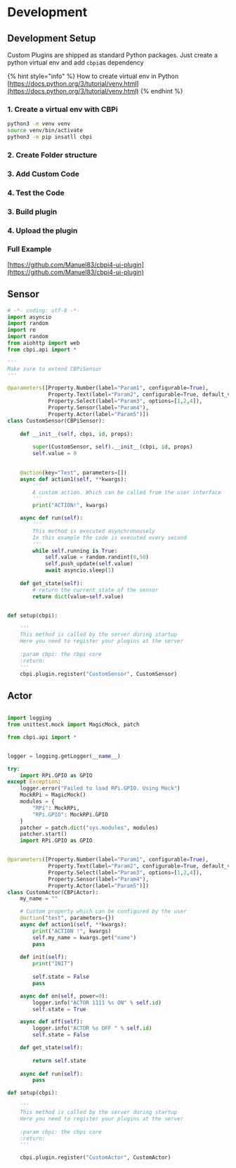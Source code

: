 # Development

## Development Setup

Custom Plugins are shipped as standard Python packages. Just create a python virtual env and add `cbpi`as dependency

{% hint style="info" %}
How to create virtual env in Python  
[https://docs.python.org/3/tutorial/venv.html](https://docs.python.org/3/tutorial/venv.html)
{% endhint %}

### 1. Create a virtual env with CBPi

```bash
python3 -m venv venv
source venv/bin/activate
python3 -m pip insatll cbpi
```

### 2. Create Folder structure



### 3. Add Custom Code



### 4. Test the Code



### 3. Build plugin



### 4. Upload the plugin

### Full Example

[https://github.com/Manuel83/cbpi4-ui-plugin](https://github.com/Manuel83/cbpi4-ui-plugin)

##   Sensor

```python
# -*- coding: utf-8 -*-
import asyncio
import random
import re
import random
from aiohttp import web
from cbpi.api import *

'''
Make sure to extend CBPiSensor
'''

@parameters([Property.Number(label="Param1", configurable=True), 
             Property.Text(label="Param2", configurable=True, default_value="HALLO"), 
             Property.Select(label="Param3", options=[1,2,4]), 
             Property.Sensor(label="Param4"), 
             Property.Actor(label="Param5")])
class CustomSensor(CBPiSensor):
    
    def __init__(self, cbpi, id, props):
    
        super(CustomSensor, self).__init__(cbpi, id, props)
        self.value = 0

    
    @action(key="Test", parameters=[])
    async def action1(self, **kwargs):
        '''
        A custom action. Which can be called from the user interface
        '''
        print("ACTION!", kwargs)

    async def run(self):
        '''
        This method is executed asynchronousely 
        In this example the code is executed every second
        '''
        while self.running is True:
            self.value = random.randint(0,50)
            self.push_update(self.value)
            await asyncio.sleep(1)
    
    def get_state(self):
        # return the current state of the sensor
        return dict(value=self.value)


def setup(cbpi):

    '''
    This method is called by the server during startup 
    Here you need to register your plugins at the server
    
    :param cbpi: the cbpi core 
    :return: 
    '''
    cbpi.plugin.register("CustomSensor", CustomSensor)
```

## Actor

```python

import logging
from unittest.mock import MagicMock, patch

from cbpi.api import *


logger = logging.getLogger(__name__)

try:
    import RPi.GPIO as GPIO
except Exception:
    logger.error("Failed to load RPi.GPIO. Using Mock")
    MockRPi = MagicMock()
    modules = {
        "RPi": MockRPi,
        "RPi.GPIO": MockRPi.GPIO
    }
    patcher = patch.dict("sys.modules", modules)
    patcher.start()
    import RPi.GPIO as GPIO


@parameters([Property.Number(label="Param1", configurable=True), 
             Property.Text(label="Param2", configurable=True, default_value="HALLO"), 
             Property.Select(label="Param3", options=[1,2,4]), 
             Property.Sensor(label="Param4"), 
             Property.Actor(label="Param5")])
class CustomActor(CBPiActor):
    my_name = ""

    # Custom property which can be configured by the user
    @action("test", parameters={})
    async def action1(self, **kwargs):
        print("ACTION !", kwargs)
        self.my_name = kwargs.get("name")
        pass
    
    def init(self):
        print("INIT")
        
        self.state = False
        pass

    async def on(self, power=0):
        logger.info("ACTOR 1111 %s ON" % self.id)
        self.state = True

    async def off(self):
        logger.info("ACTOR %s OFF " % self.id)
        self.state = False

    def get_state(self):
        
        return self.state
    
    async def run(self):
        pass

def setup(cbpi):

    '''
    This method is called by the server during startup 
    Here you need to register your plugins at the server
    
    :param cbpi: the cbpi core 
    :return: 
    '''

    cbpi.plugin.register("CustomActor", CustomActor)
```

